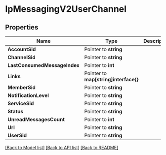 # IpMessagingV2UserChannel

## Properties

Name | Type | Description | Notes
------------ | ------------- | ------------- | -------------
**AccountSid** | Pointer to **string** |  |
**ChannelSid** | Pointer to **string** |  |
**LastConsumedMessageIndex** | Pointer to **int** |  |
**Links** | Pointer to **map[string]interface{}** |  |
**MemberSid** | Pointer to **string** |  |
**NotificationLevel** | Pointer to **string** |  |
**ServiceSid** | Pointer to **string** |  |
**Status** | Pointer to **string** |  |
**UnreadMessagesCount** | Pointer to **int** |  |
**Url** | Pointer to **string** |  |
**UserSid** | Pointer to **string** |  |

[[Back to Model list]](../README.md#documentation-for-models) [[Back to API list]](../README.md#documentation-for-api-endpoints) [[Back to README]](../README.md)


